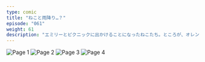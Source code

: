```yaml
---
type: comic
title: "ねこと雨降り…？"
episode: "061"
weight: 61
description: "エミリーとピクニックに出かけることになったねこたち。ところが、オレンジが行事を楽しみにすると、雨が降りがちなのでした… 😭"
---
```


![Page 1](cut-1.jpg)
![Page 2](cut-2.jpg)
![Page 3](cut-3.jpg)
![Page 4](cut-4.jpg)
